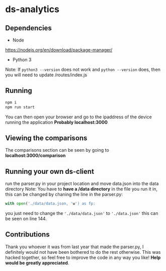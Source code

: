 # ds-analytics

## Dependencies
- Node

https://nodejs.org/en/download/package-manager/
- Python 3 

Note: If ```python3 --version``` does not work and ```python --version``` does, then you will need to update /routes/index.js

## Running
```bash
npm i
npm run start
```
You can then open your browser and go to the ipaddress of the device running the application **Probably localhost:3000**

## Viewing the comparisons
The comparisons section can be seen by going to **localhost:3000/comparison**

## Running your own ds-client
run the parser.py in your project location and move data.json into the data directory
Note: You have to **have a /data directory** in the file you run it in, this can be changed by chaning the line in the parser.py:
```python
with open('./data/data.json, 'w') as fp:
```
you just need to change the ```'./data/data.json'``` to ```'./data.json'``` this can be seen on line 144.

## Contributions
Thank you whoever it was from last year that made the parser.py, I definitely would not have been bothered to do the rest otherwise.
This was hacked together, so feel free to improve the code in any way you like!
**Help would be greatly appreciated**.
